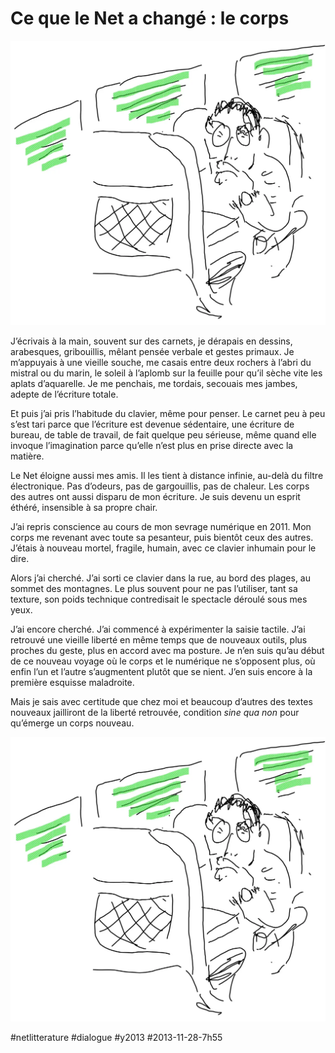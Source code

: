 # Ce que le Net a changé : le corps

![](_i/tgv.webp)

J’écrivais à la main, souvent sur des carnets, je dérapais en dessins, arabesques, gribouillis, mêlant pensée verbale et gestes primaux. Je m’appuyais à une vieille souche, me casais entre deux rochers à l’abri du mistral ou du marin, le soleil à l’aplomb sur la feuille pour qu’il sèche vite les aplats d’aquarelle. Je me penchais, me tordais, secouais mes jambes, adepte de l’écriture totale.

Et puis j’ai pris l’habitude du clavier, même pour penser. Le carnet peu à peu s’est tari parce que l’écriture est devenue sédentaire, une écriture de bureau, de table de travail, de fait quelque peu sérieuse, même quand elle invoque l’imagination parce qu’elle n’est plus en prise directe avec la matière.

Le Net éloigne aussi mes amis. Il les tient à distance infinie, au-delà du filtre électronique. Pas d’odeurs, pas de gargouillis, pas de chaleur. Les corps des autres ont aussi disparu de mon écriture. Je suis devenu un esprit éthéré, insensible à sa propre chair.

J’ai repris conscience au cours de mon sevrage numérique en 2011. Mon corps me revenant avec toute sa pesanteur, puis bientôt ceux des autres. J’étais à nouveau mortel, fragile, humain, avec ce clavier inhumain pour le dire.

Alors j’ai cherché. J’ai sorti ce clavier dans la rue, au bord des plages, au sommet des montagnes. Le plus souvent pour ne pas l’utiliser, tant sa texture, son poids technique contredisait le spectacle déroulé sous mes yeux.

J’ai encore cherché. J’ai commencé à expérimenter la saisie tactile. J’ai retrouvé une vieille liberté en même temps que de nouveaux outils, plus proches du geste, plus en accord avec ma posture. Je n’en suis qu’au début de ce nouveau voyage où le corps et le numérique ne s’opposent plus, où enfin l’un et l’autre s’augmentent plutôt que se nient. J’en suis encore à la première esquisse maladroite.

Mais je sais avec certitude que chez moi et beaucoup d’autres des textes nouveaux jailliront de la liberté retrouvée, condition *sine qua non* pour qu’émerge un corps nouveau.

![Dessin effectué avec mon Yoga 2 en mode tablette sur OneNote](_i/tgv.webp)



#netlitterature #dialogue #y2013 #2013-11-28-7h55
